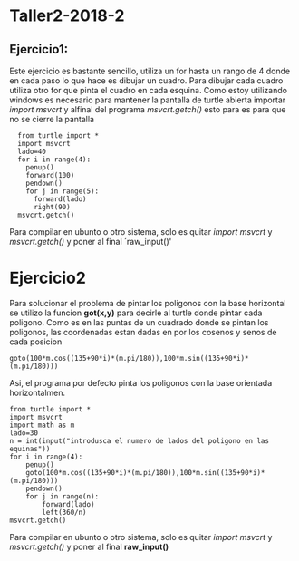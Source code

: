 # Taller2-2018-2

## Ejercicio1:
Este ejercicio es bastante sencillo, utiliza un for hasta un rango de 4 donde en cada paso lo que hace es dibujar un cuadro.
Para dibujar cada cuadro utiliza otro for que pinta el cuadro en cada esquina.
Como estoy utilizando windows es necesario para mantener la pantalla de turtle abierta importar  *import msvcrt* y alfinal del programa  *msvcrt.getch()* esto para es para que no se cierre la pantalla 

~~~ 
  from turtle import *
  import msvcrt
  lado=40
  for i in range(4):
    penup()
    forward(100)
    pendown()
    for j in range(5):
      forward(lado)
      right(90)
  msvcrt.getch()
  ~~~
  Para compilar en ubunto o otro sistema, solo es quitar  *import msvcrt* y *msvcrt.getch()* y poner al final ´raw_input()'
  # Ejercicio2
Para solucionar el problema de pintar los poligonos con la base horizontal se utilizo la funcion **got(x,y)** para decirle al turtle donde pintar cada poligono. Como es en las puntas de un cuadrado donde se pintan los poligonos, las coordenadas estan dadas en por los cosenos y senos de cada posicion
~~~ 
goto(100*m.cos((135+90*i)*(m.pi/180)),100*m.sin((135+90*i)*(m.pi/180)))
~~~
Asi, el programa por defecto pinta los poligonos con la base orientada horizontalmen.
~~~
from turtle import *
import msvcrt
import math as m
lado=30
n = int(input("introdusca el numero de lados del poligono en las equinas"))
for i in range(4):
	penup()
	goto(100*m.cos((135+90*i)*(m.pi/180)),100*m.sin((135+90*i)*(m.pi/180)))
	pendown()
	for j in range(n):
		forward(lado)
		left(360/n)
msvcrt.getch() 
~~~

Para compilar en ubunto o otro sistema, solo es quitar  *import msvcrt* y *msvcrt.getch()* y poner al final **raw_input()**
